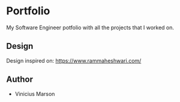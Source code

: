 # Portfolio

My Software Engineer potfolio with all the projects that I worked on.


## Design

Design inspired on: https://www.rammaheshwari.com/

## Author

- Vinicius Marson